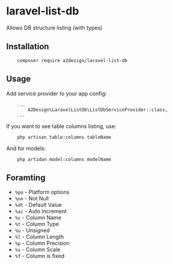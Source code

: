 # laravel-list-db
Allows DB structure listing (with types)


## Installation

```
    composer require a2design/laravel-list-db
```

## Usage

Add service provider to your app config:

```
    ...
        A2Design\LaravelListDb\ListDbServiceProvider::class,
    ...
```


If you want to see table columns listing, use:

```
    php artisan table:columns tableName
```

And for models:

```
    php artidan model:columns modelName
```


## Foramting

- `%po` - Platform options
- `%nn` - Not Null
- `%dt` - Default Value
- `%ai` - Auto Increment
- `%c` - Column Name
- `%t` - Column Type
- `%u` - Unsigned
- `%l` - Column Length
- `%p` - Column Precision
- `%s` - Column Scale
- `%f` - Column is fixed